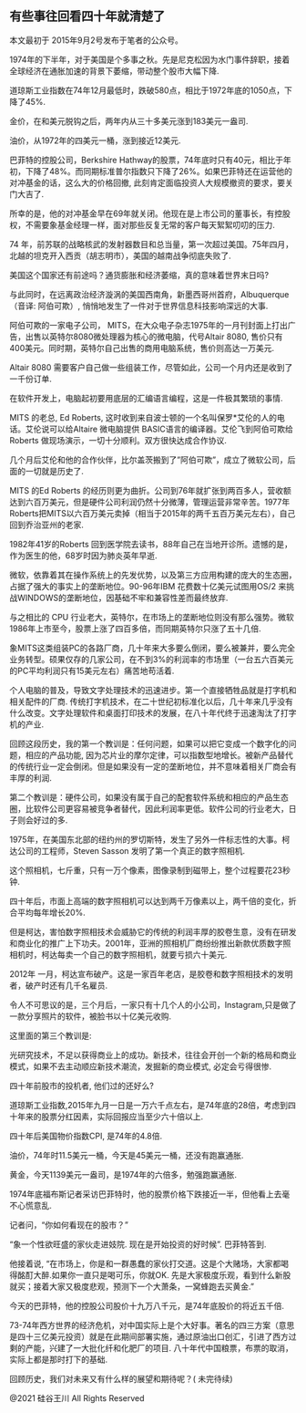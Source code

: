 ## 有些事往回看四十年就清楚了

本文最初于 2015年9月2号发布于笔者的公众号。

1974年的下半年，对于美国是个多事之秋。先是尼克松因为水门事件辞职，接着全球经济在通胀加速的背景下萎缩，带动整个股市大幅下降.

道琼斯工业指数在74年12月最低时，跌破580点，相比于1972年底的1050点，下降了45%.

金价，在和美元脱钩之后，两年内从三十多美元涨到183美元一盎司.

油价，从1972年的四美元一桶，涨到接近12美元.

巴菲特的控股公司，Berkshire Hathway的股票，74年底时只有40元，相比于年初，下降了48%。而同期标准普尔指数只下降了26%。如果巴菲特还在运营他的对冲基金的话，这么大的价格回撤,
此刻肯定面临投资人大规模撤资的要求，要关门大吉了.

所幸的是，他的对冲基金早在69年就关闭。他现在是上市公司的董事长，有控股权，不需要象基金经理一样，面对那些反复无常的客户每天絮絮叨叨的压力.

74 年，前苏联的战略核武的发射器数目和总当量，第一次超过美国。75年四月，北越的坦克开入西贡（胡志明市），美国的越南战争彻底失败了.

美国这个国家还有前途吗？通货膨胀和经济萎缩，真的意味着世界末日吗?

与此同时，在远离政治经济漩涡的美国西南角，新墨西哥州首府，Albuquerque（音译: 阿伯可欺）, 悄悄地发生了一件对于世界信息科技影响深远的大事.

阿伯可欺的一家电子公司， MITS，在大众电子杂志1975年的一月刊封面上打出广告，出售以英特尔8080微处理器为核心的微电脑，代号Altair
8080, 售价只有400美元。同时期，英特尔自己出售的商用电脑系统，售价则高达一万美元.

Altair 8080 需要客户自己做一些组装工作，尽管如此，公司一个月内还是收到了一千份订单.

在软件开发上，电脑起初要用底层的汇编语言编程，这是一件极其繁琐的事情.

MITS 的老总, Ed Roberts, 这时收到来自波士顿的一个名叫保罗*艾伦的人的电话。艾伦说可以给Altaire 微电脑提供
BASIC语言的编译器。艾伦飞到阿伯可欺给Roberts 做现场演示，一切十分顺利。双方很快达成合作协议.

几个月后艾伦和他的合作伙伴，比尔盖茨搬到了&#8221;阿伯可欺&#8221;，成立了微软公司，后面的一切就是历史了.

MITS 的Ed Roberts
的经历则更为曲折。公司到76年就扩张到两百多人，营收额达到六百万美元，但是硬件公司利润仍然十分微薄，管理运营非常辛苦。1977年Roberts把MITS以六百万美元卖掉（相当于2015年的两千五百万美元左右），自己回到乔治亚州的老家.

1982年41岁的Roberts 回到医学院去读书，88年自己在当地开诊所。遗憾的是，作为医生的他，68岁时因为肺炎英年早逝.

微软，依靠着其在操作系统上的先发优势，以及第三方应用构建的庞大的生态圈，占据了强大的事实上的垄断地位。90-96年IBM
花费数十亿美元试图用OS/2 来挑战WINDOWS的垄断地位，因基础不牢和兼容性差而最终放弃.

与之相比的 CPU 行业老大，英特尔，在市场上的垄断地位则没有那么强势。微软1986年上市至今，股票上涨了四百多倍，而同期英特尔只涨了五十几倍.

象MITS这类组装PC的各路厂商，几十年来大多要么倒闭，要么被兼并，要么完全业务转型。硕果仅存的几家公司，在不到3%的利润率的市场里（一台五六百美元的PC平均利润只有15美元左右）痛苦地苟活着.

个人电脑的普及，导致文字处理技术的迅速进步。第一个直接牺牲品就是打字机和相关配件的厂商.
传统打字机技术，在二十世纪初标准化以后，几十年来几乎没有什么改变。文字处理软件和桌面打印技术的发展，在八十年代终于迅速淘汰了打字机的产业.

回顾这段历史，我的第一个教训是：任何问题，如果可以把它变成一个数字化的问题，相应的产品功能,
因为芯片业的摩尔定律，可以指数型地增长。被新产品替代的传统行业一定会倒闭。但是如果没有一定的垄断地位，并不意味着相关厂商会有丰厚的利润.

第二个教训是：硬件公司，如果没有属于自己的配套软件系统和相应的产品生态圈，比软件公司更容易被竞争者替代，因此利润率更低。软件公司的行业老大，日子则会好过的多.

1975年，在美国东北部的纽约州的罗切斯特，发生了另外一件标志性的大事。柯达公司的工程师，Steven Sasson 发明了第一个真正的数字照相机.

这个照相机，七斤重，只有一万个像素，图像录制到磁带上，整个过程要花23秒钟.

四十年后，市面上高端的数字照相机可以达到两千万像素以上，两千倍的变化，折合平均每年增长20%.

但是柯达，害怕数字照相技术会威胁它的传统的利润丰厚的胶卷生意，没有在研发和商业化的推广上下功夫。2001年，亚洲的照相机厂商纷纷推出新款优质数字照相机时，柯达每卖一个自己的数字照相机，就要亏损六十美元.

2012年 一月，柯达宣布破产。这是一家百年老店，是胶卷和数字照相技术的发明者，破产时还有几千名雇员.

令人不可思议的是，三个月后，一家只有十几个人的小公司，Instagram,只是做了一款分享照片的软件，被脸书以十亿美元收购.

这里面的第三个教训是:

光研究技术，不足以获得商业上的成功。新技术，往往会开创一个新的格局和商业模式，如果不去主动顺应新技术潮流，发掘新的商业模式,
必定会亏得很惨.

四十年前股市的投机者, 他们过的还好么?

道琼斯工业指数,2015年九月一日是一万六千点左右，是74年底的28倍，考虑到四十年来的股票分红因素，实际回报应当至少六十倍以上.

四十年后美国物价指数CPI, 是74年的4.8倍.

油价，74年时11.5美元一桶，今天是45美元一桶，还没有跑赢通胀.

黄金，今天1139美元一盎司，是1974年的六倍多，勉强跑赢通胀.

1974年底福布斯记者采访巴菲特时，他的股票价格下跌接近一半，但他看上去毫不心慌意乱.

记者问，“你如何看现在的股市？”

“象一个性欲旺盛的家伙走进妓院. 现在是开始投资的好时候”. 巴菲特答到.

他接着说, “在市场上，你是和一群愚蠢的家伙打交道。这是个大赌场，大家都喝得酩酊大醉.如果你一直只是喝可乐，你就OK.
先是大家极度乐观，看到什么新股就买；接着大家又极度悲观，预测下一个大萧条，一窝蜂跑去买黄金.&#8221;

今天的巴菲特，他的控股公司股价十九万八千元，是74年底股价的将近五千倍.

73-74年西方世界的经济危机，对中国实际上是个大好事。著名的四三方案（意思是四十三亿美元投资）就是在此期间部署实施，通过原油出口创汇，引进了西方过剩的产能，兴建了一大批化纤和化肥厂的项目.
八十年代中国粮票，布票的取消，实际上都是那时打下的基础.

回顾历史，我们对未来又有什么样的展望和期待呢？( 未完待续)

@2021 硅谷王川 All Rights Reserved

